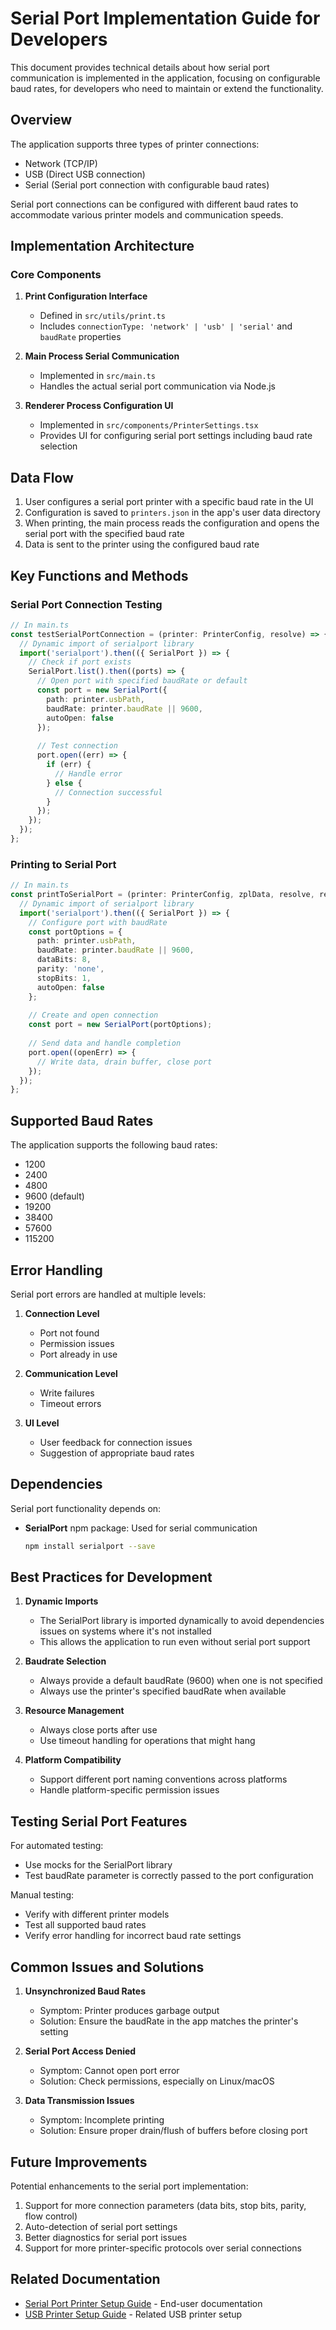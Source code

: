 # Serial Port Implementation Guide for Developers

This document provides technical details about how serial port communication is implemented in the application, focusing on configurable baud rates, for developers who need to maintain or extend the functionality.

## Overview

The application supports three types of printer connections:
- Network (TCP/IP)
- USB (Direct USB connection)
- Serial (Serial port connection with configurable baud rates)

Serial port connections can be configured with different baud rates to accommodate various printer models and communication speeds.

## Implementation Architecture

### Core Components

1. **Print Configuration Interface**
   - Defined in `src/utils/print.ts`
   - Includes `connectionType: 'network' | 'usb' | 'serial'` and `baudRate` properties

2. **Main Process Serial Communication**
   - Implemented in `src/main.ts`
   - Handles the actual serial port communication via Node.js

3. **Renderer Process Configuration UI**
   - Implemented in `src/components/PrinterSettings.tsx`
   - Provides UI for configuring serial port settings including baud rate selection

## Data Flow

1. User configures a serial port printer with a specific baud rate in the UI
2. Configuration is saved to `printers.json` in the app's user data directory
3. When printing, the main process reads the configuration and opens the serial port with the specified baud rate
4. Data is sent to the printer using the configured baud rate

## Key Functions and Methods

### Serial Port Connection Testing

```typescript
// In main.ts
const testSerialPortConnection = (printer: PrinterConfig, resolve) => {
  // Dynamic import of serialport library
  import('serialport').then(({ SerialPort }) => {
    // Check if port exists
    SerialPort.list().then((ports) => {
      // Open port with specified baudRate or default
      const port = new SerialPort({ 
        path: printer.usbPath, 
        baudRate: printer.baudRate || 9600,
        autoOpen: false 
      });
      
      // Test connection
      port.open((err) => {
        if (err) {
          // Handle error
        } else {
          // Connection successful
        }
      });
    });
  });
};
```

### Printing to Serial Port

```typescript
// In main.ts
const printToSerialPort = (printer: PrinterConfig, zplData, resolve, reject) => {
  // Dynamic import of serialport library
  import('serialport').then(({ SerialPort }) => {
    // Configure port with baudRate
    const portOptions = {
      path: printer.usbPath,
      baudRate: printer.baudRate || 9600,
      dataBits: 8,
      parity: 'none',
      stopBits: 1,
      autoOpen: false
    };
    
    // Create and open connection
    const port = new SerialPort(portOptions);
    
    // Send data and handle completion
    port.open((openErr) => {
      // Write data, drain buffer, close port
    });
  });
};
```

## Supported Baud Rates

The application supports the following baud rates:
- 1200
- 2400
- 4800
- 9600 (default)
- 19200
- 38400
- 57600
- 115200

## Error Handling

Serial port errors are handled at multiple levels:

1. **Connection Level**
   - Port not found
   - Permission issues
   - Port already in use

2. **Communication Level**
   - Write failures
   - Timeout errors

3. **UI Level**
   - User feedback for connection issues
   - Suggestion of appropriate baud rates

## Dependencies

Serial port functionality depends on:

- **SerialPort** npm package: Used for serial communication
  ```bash
  npm install serialport --save
  ```

## Best Practices for Development

1. **Dynamic Imports**
   - The SerialPort library is imported dynamically to avoid dependencies issues on systems where it's not installed
   - This allows the application to run even without serial port support

2. **Baudrate Selection**
   - Always provide a default baudRate (9600) when one is not specified
   - Always use the printer's specified baudRate when available

3. **Resource Management**
   - Always close ports after use
   - Use timeout handling for operations that might hang

4. **Platform Compatibility**
   - Support different port naming conventions across platforms
   - Handle platform-specific permission issues

## Testing Serial Port Features

For automated testing:
- Use mocks for the SerialPort library
- Test baudRate parameter is correctly passed to the port configuration

Manual testing:
- Verify with different printer models
- Test all supported baud rates
- Verify error handling for incorrect baud rate settings

## Common Issues and Solutions

1. **Unsynchronized Baud Rates**
   - Symptom: Printer produces garbage output
   - Solution: Ensure the baudRate in the app matches the printer's setting

2. **Serial Port Access Denied**
   - Symptom: Cannot open port error
   - Solution: Check permissions, especially on Linux/macOS

3. **Data Transmission Issues**
   - Symptom: Incomplete printing
   - Solution: Ensure proper drain/flush of buffers before closing port

## Future Improvements

Potential enhancements to the serial port implementation:

1. Support for more connection parameters (data bits, stop bits, parity, flow control)
2. Auto-detection of serial port settings
3. Better diagnostics for serial port issues
4. Support for more printer-specific protocols over serial connections

## Related Documentation

- [Serial Port Printer Setup Guide](./serial-port-printer-setup.md) - End-user documentation
- [USB Printer Setup Guide](./usb-printer-setup.md) - Related USB printer setup
